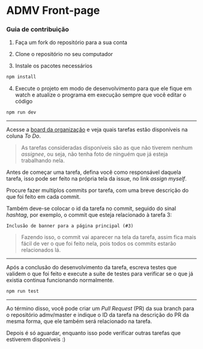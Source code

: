 # ADMV Front-page

### Guia de contribuição

1. Faça um fork do repositório para a sua conta

2. Clone o repositório no seu computador

3. Instale os pacotes necessários

```bash
npm install
```

4. Execute o projeto em modo de desenvolvimento para que ele fique em watch e atualize o programa em execução sempre que você editar o código

```bash
npm run dev
```

---

Acesse a [board da organização](https://github.com/orgs/admissoesevida/projects/1) e veja quais tarefas estão disponíveis na coluna _To Do_.

> As tarefas consideradas disponíveis são as que não tiverem nenhum _assignee_, ou seja, não tenha foto de ninguém que já esteja trabalhando nela.

Antes de começar uma tarefa, defina você como responsável daquela tarefa, isso pode ser feito na própria tela da issue, no link _assign myself_.

Procure fazer multiplos commits por tarefa, com uma breve descrição do que foi feito em cada commit.

Também deve-se colocar o id da tarefa no commit, seguido do sinal _hashtag_, por exemplo, o commit que esteja relacionado à tarefa 3:

```
Inclusão de banner para a página principal (#3)
```

> Fazendo isso, o commit vai aparecer na tela da tarefa, assim fica mais fácil de ver o que foi feito nela, pois todos os commits estarão relacionados lá.

---

Após a conclusão do desenvolvimento da tarefa, escreva testes que validem o que foi feito e execute a suíte de testes para verificar se o que já existia continua funcionando normalmente.

```bash
npm run test
```

---

Ao término disso, você pode criar um _Pull Request_ (PR) da sua branch para o repositório admv/master e indique o ID da tarefa na descrição do PR da mesma forma, que ele também será relacionado na tarefa.

Depois é só aguardar, enquanto isso pode verificar outras tarefas que estiverem disponíveis :)
